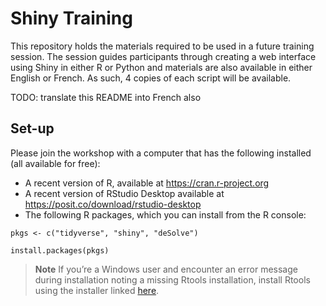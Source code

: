 # Shiny Training

This repository holds the materials required to be used in a future training session. The session guides participants through creating a web interface using Shiny in either R or Python and materials are also available in either English or French. As such, 4 copies of each script will be available.

TODO: translate this README into French also

## Set-up

Please join the workshop with a computer that has the following installed (all available for free):

-   A recent version of R, available at <https://cran.r-project.org>
-   A recent version of RStudio Desktop available at <https://posit.co/download/rstudio-desktop>
-   The following R packages, which you can install from the R console:

```         
pkgs <- c("tidyverse", "shiny", "deSolve")

install.packages(pkgs)
```

> **Note** If you’re a Windows user and encounter an error message during installation noting a missing Rtools installation, install Rtools using the installer linked [here](https://cran.r-project.org/bin/windows/Rtools).
